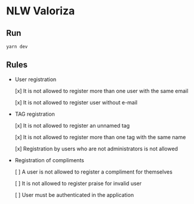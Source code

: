 # NLW Valoriza

## Run
```
yarn dev
```

## Rules

- User registration

   [x] It is not allowed to register more than one user with the same email

   [x] It is not allowed to register user without e-mail

- TAG registration
   
   [x] It is not allowed to register an unnamed tag

   [x] It is not allowed to register more than one tag with the same name

   [x] Registration by users who are not administrators is not allowed

- Registration of compliments

   [ ] A user is not allowed to register a compliment for themselves

   [ ] It is not allowed to register praise for invalid user

   [ ] User must be authenticated in the application